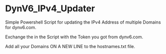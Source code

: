 # DynV6_IPv4_Updater

Simple Powershell Script for updating the IPv4 Address of multiple Domains for dynv6.com. 

Exchange the <token> in the Script with the Token you got from dynv6.com.

Add all your Domains ON A NEW LINE to the hostnames.txt file.
